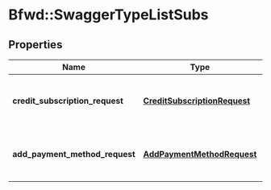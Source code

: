 # Bfwd::SwaggerTypeListSubs

## Properties
Name | Type | Description | Notes
------------ | ------------- | ------------- | -------------
**credit_subscription_request** | [**CreditSubscriptionRequest**](CreditSubscriptionRequest.md) | { \&quot;description\&quot; : \&quot;\&quot;, \&quot;verbs\&quot;:[\&quot;GET\&quot;] } | 
**add_payment_method_request** | [**AddPaymentMethodRequest**](AddPaymentMethodRequest.md) | { \&quot;description\&quot; : \&quot;\&quot;, \&quot;verbs\&quot;:[\&quot;GET\&quot;] } | 


